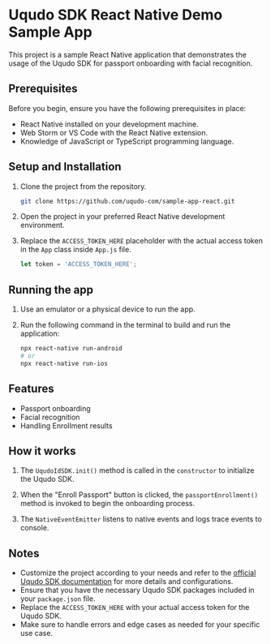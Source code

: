 # Uqudo SDK React Native Demo Sample App

This project is a sample React Native application that demonstrates the usage of the Uqudo SDK for passport onboarding with facial recognition.

## Prerequisites

Before you begin, ensure you have the following prerequisites in place:

- React Native installed on your development machine.
- Web Storm or VS Code with the React Native extension.
- Knowledge of JavaScript or TypeScript programming language.

## Setup and Installation

1. Clone the project from the repository.

    ```sh
    git clone https://github.com/uqudo-com/sample-app-react.git
    ```

2. Open the project in your preferred React Native development environment.

3. Replace the `ACCESS_TOKEN_HERE` placeholder with the actual access token in the `App` class inside `App.js` file.

    ```jsx
    let token = 'ACCESS_TOKEN_HERE';
    ```

## Running the app

1. Use an emulator or a physical device to run the app.

2. Run the following command in the terminal to build and run the application:

    ```sh
    npx react-native run-android
    # or
    npx react-native run-ios
    ```

## Features

- Passport onboarding
- Facial recognition
- Handling Enrollment results

## How it works

1. The `UqudoIdSDK.init()` method is called in the `constructor` to initialize the Uqudo SDK.

2. When the "Enroll Passport" button is clicked, the `passportEnrollment()` method is invoked to begin the onboarding process.

3. The `NativeEventEmitter` listens to native events and logs trace events to console.

## Notes

- Customize the project according to your needs and refer to the [official Uqudo SDK documentation](http://docs.uqudo.com/docs/) for more details and configurations.
- Ensure that you have the necessary Uqudo SDK packages included in your `package.json` file.
- Replace the `ACCESS_TOKEN_HERE` with your actual access token for the Uqudo SDK.
- Make sure to handle errors and edge cases as needed for your specific use case.
